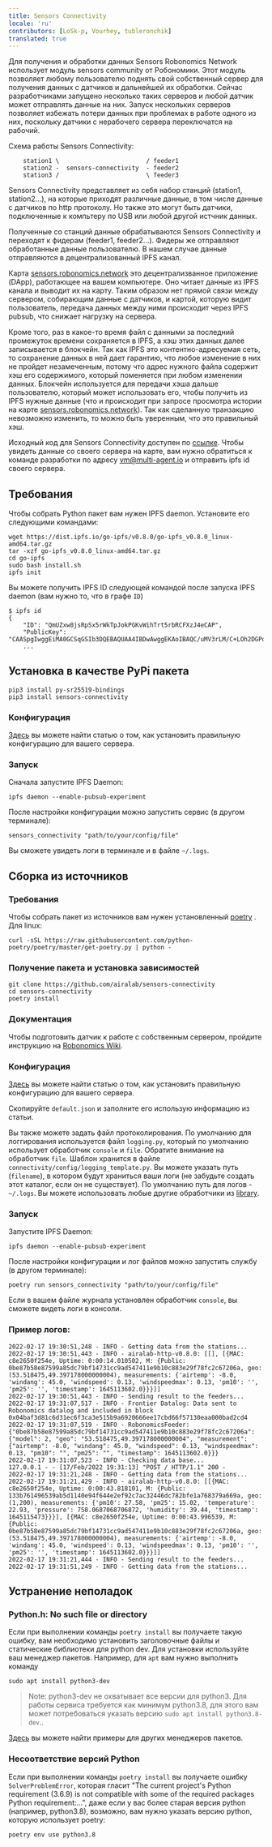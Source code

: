 ```yaml
---
title: Sensors Connectivity
locale: 'ru' 
contributors: [LoSk-p, Vourhey, tubleronchik]
translated: true
---
```


Для получения и обработки данных Sensors Robonomics Network использует модуль sensors community от Робономики. Этот модуль позволяет любому пользователю поднять свой собственный сервер для получения данных с датчиков и дальнейшей их обработки. Сейчас разработчиками запущено несколько таких серверов и любой датчик может отправлять данные на них. Запуск нескольких серверов позволяет избежать потери данных при проблемах в работе одного из них, поскольку датчики с нерабочего сервера переключатся на рабочий.

Схема работы Sensors Connectivity:

```
    station1 \                        / feeder1
    station2 -  sensors-connectivity  - feeder2
    station3 /                        \ feeder3
```

Sensors Connectivity представляет из себя набор станций (station1, station2...), на которые приходят различные данные, в том числе данные с датчиков по http протоколу. Но также это могут быть датчики, подключенные к компьтеру по USB или любой другой истчник данных.

Полученные со станций данные обрабатываются Sensors Connectivity и переходят к фидерам (feeder1, feeder2...). Фидеры же отправляют обработанные данные пользователю. В нашем случае данные отправляются в децентрализованный IPFS канал.

Карта [sensors.robonomics.network](https://sensors.robonomics.network/) это децентрализванное приложение (DApp), работающее на вашем компьютере. Оно читает данные из IPFS канала и выводит их на карту. Таким образом нет прямой связи между сервером, собирающим данные с датчиков, и картой, которую видит пользователь, передача данных между ними происходит через IPFS pubsub, что снижает нагрузку на сервера.

Кроме того, раз в какое-то время файл с данными за последний промежуток времени сохраняется в IPFS, а хэш этих данных далее записывается в блокчейн. Так как IPFS это контентно-адресуемая сеть, то сохранение данных в ней дает гарантию, что любое изменение в них не пройдет незамеченным, потому что адрес нужного файла содержит хэш его содержимого, который поменяется при любом изменении данных. Блокчейн используется для передачи хэша дальше пользователю, который может использовать его, чтобы получить из IPFS нужные данные (что и происходит при запросе просмотра истории на карте [sensors.robonomics.network](https://sensors.robonomics.network/)). Так как сделанную транзакцию невозможно изменить, то можно быть уверенным, что это правильный хэш.

Исходный код для Sensors Connectivity доступен по [ссылке](https://github.com/airalab/sensors-connectivity). Чтобы увидеть данные со своего сервера на карте, вам нужно обратиться к команде разработки по адресу vm@multi-agent.io и отправить ipfs id своего сервера.


## Требования

Чтобы собрать Python пакет вам нужен IPFS daemon. Установите его следующими командами:

```
wget https://dist.ipfs.io/go-ipfs/v0.8.0/go-ipfs_v0.8.0_linux-amd64.tar.gz
tar -xzf go-ipfs_v0.8.0_linux-amd64.tar.gz
cd go-ipfs
sudo bash install.sh 
ipfs init
```
Вы можете получить IPFS ID следующей командой после запуска IPFS daemon (вам нужно то, что в графе `ID`)

```console
$ ipfs id
{
	"ID": "QmUZxw8jsRpSx5rWkTpJokPGKvWihTrt5rbRCFXzJ4eCAP",
	"PublicKey": "CAASpgIwggEiMA0GCSqGSIb3DQEBAQUAA4IBDwAwggEKAoIBAQC/uMV3rLM/C+LOh2DGPo3chr+VM+vyYMKi...
    ...
```

## Установка в качестве PyPi пакета

```
pip3 install py-sr25519-bindings
pip3 install sensors-connectivity
```

### Конфигурация

[Здесь](/docs/configuration-options-description/) вы можете найти статью о том, как установить правильную конфигурацию для вашего сервера.

### Запуск

Сначала запустите IPFS Daemon:

```
ipfs daemon --enable-pubsub-experiment
```
После настройки конфигурации можно запустить сервис (в другом терминале):

```
sensors_connectivity "path/to/your/config/file"
```

Вы сможете увидеть логи в терминале и в файле `~/.logs`.

## Сборка из источников
### Требования

Чтобы собрать пакет из источников вам нужен установленный [poetry](https://python-poetry.org/docs/#osx--linux--bashonwindows-install-instructions) . Для linux:

```
curl -sSL https://raw.githubusercontent.com/python-poetry/poetry/master/get-poetry.py | python -
```

### Получение пакета и установка зависимостей

```
git clone https://github.com/airalab/sensors-connectivity
cd sensors-connectivity
poetry install
```

### Документация

Чтобы подготовить датчик к работе с собственным сервером, пройдите инструкцию на [Robonomics Wiki](/docs/connect-sensor-to-robonomics/).

### Конфигурация

[Здесь](/docs/configuration-options-description/) вы можете найти статью о том, как установить правильную конфигурацию для вашего сервера.

Скопируйте `default.json` и заполните его использую информацию из статьи.

Вы также можете задать файл протоколирования. По умолчанию для логгирования используется файл `logging.py`, который по умолчанию использует обработчик `console` и `file`. Обратите внимание на обработчик `file`. Шаблон хранится в файле `connectivity/config/logging_template.py`. Вы можете указать путь (`filename`), в котором будут храниться ваши логи (не забудьте создать этот каталог, если он не существует). По умолчанию путь для логов - `~/.logs`. Вы можете использовать любые другие обработчики из [library](https://docs.python.org/3.8/library/logging.html).

### Запуск

Запустите IPFS Daemon:

```
ipfs daemon --enable-pubsub-experiment
```
После настройки конфигурации и лог файлов можно запустить службу (в другом терминале):

```
poetry run sensors_connectivity "path/to/your/config/file"  
```
Если в вашем файле журнала установлен обработчик `console`, вы сможете видеть логи в консоли.

### Пример логов:

```
2022-02-17 19:30:51,248 - INFO - Getting data from the stations...
2022-02-17 19:30:51,443 - INFO - airalab-http-v0.8.0: [[], [{MAC: c8e2650f254e, Uptime: 0:00:14.010502, M: {Public: 0be87b58e87599a85dc79bf14731cc9ad547411e9b10c883e29f78fc2c67206a, geo: (53.518475,49.397178000000004), measurements: {'airtemp': -8.0, 'windang': 45.0, 'windspeed': 0.13, 'windspeedmax': 0.13, 'pm10': '', 'pm25': '', 'timestamp': 1645113602.0}}}]]
2022-02-17 19:30:51,443 - INFO - Sending result to the feeders...
2022-02-17 19:31:07,517 - INFO - Frontier Datalog: Data sent to Robonomics datalog and included in block 0x04baf3d81c6d31ec6f3ca3e515b9a6920666ee17cbd66f57130eaa000bad2cd4
2022-02-17 19:31:07,519 - INFO - RobonomicsFeeder: {"0be87b58e87599a85dc79bf14731cc9ad547411e9b10c883e29f78fc2c67206a": {"model": 2, "geo": "53.518475,49.397178000000004", "measurement": {"airtemp": -8.0, "windang": 45.0, "windspeed": 0.13, "windspeedmax": 0.13, "pm10": "", "pm25": "", "timestamp": 1645113602.0}}}
2022-02-17 19:31:07,523 - INFO - Checking data base...
127.0.0.1 - - [17/Feb/2022 19:31:13] "POST / HTTP/1.1" 200 -
2022-02-17 19:31:21,248 - INFO - Getting data from the stations...
2022-02-17 19:31:21,429 - INFO - airalab-http-v0.8.0: [[{MAC: c8e2650f254e, Uptime: 0:00:43.818101, M: {Public: 133b761496539ab5d1140e94f644e2ef92c7ac32446dc782bfe1a768379a669a, geo: (1,200), measurements: {'pm10': 27.58, 'pm25': 15.02, 'temperature': 22.93, 'pressure': 758.0687068706872, 'humidity': 39.44, 'timestamp': 1645115473}}}], [{MAC: c8e2650f254e, Uptime: 0:00:43.996539, M: {Public: 0be87b58e87599a85dc79bf14731cc9ad547411e9b10c883e29f78fc2c67206a, geo: (53.518475,49.397178000000004), measurements: {'airtemp': -8.0, 'windang': 45.0, 'windspeed': 0.13, 'windspeedmax': 0.13, 'pm10': '', 'pm25': '', 'timestamp': 1645113602.0}}}]]
2022-02-17 19:31:21,444 - INFO - Sending result to the feeders...
2022-02-17 19:31:51,249 - INFO - Getting data from the stations...
```

## Устранение неполадок

### Python.h: No such file or directory

Если при выполнении команды `poetry install` вы получаете такую ошибку, вам необходимо установить заголовочные файлы и статические библиотеки для python dev. Для установки используйте ваш менеджер пакетов. Например, для `apt` вам нужно выполнить команду
```
sudo apt install python3-dev
```
> Note:
python3-dev не охватывает все версии для python3. Для работы сервиса требуется как минимум python3.8, для этого вам может потребоваться указать версию `sudo apt install python3.8-dev`..

[Здесь](https://stackoverflow.com/a/21530768) вы можете найти примеры для других менеджеров пакетов.

### Несоответствие версий Python

Если при выполнении команды `poetry install` вы получаете ошибку `SolverProblemError`, которая гласит "The current project's Python requirement (3.6.9) is not compatible with some of the required packages Python requirement:...", даже если у вас более старая версия python (например, python3.8), возможно, вам нужно указать версию python, которую использует poetry:

```
poetry env use python3.8
```

